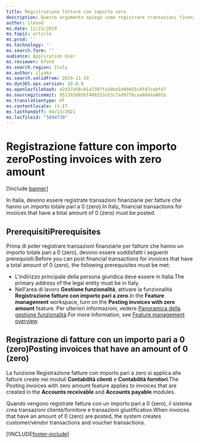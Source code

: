```yaml
---
title: Registrazione fatture con importo zero
description: Questo argomento spiega come registrare transazioni finanziarie per fatture che hanno un importo pari a 0 (zero).
author: ilkond
ms.date: 11/21/2019
ms.topic: article
ms.prod: ''
ms.technology: ''
ms.search.form: ''
audience: Application User
ms.reviewer: kfend
ms.search.region: Italy
ms.author: ilyako
ms.search.validFrom: 2019-11-29
ms.dyn365.ops.version: 10.0.8
ms.openlocfilehash: d2d37a58c01a7307fa10bd1d00455c9fd7cebfd7
ms.sourcegitcommit: 951393b05bf409333cb3c7ad977bcaa804aa801b
ms.translationtype: HT
ms.contentlocale: it-IT
ms.lasthandoff: 04/13/2021
ms.locfileid: "5894730"
---
```

# <a name="posting-invoices-with-zero-amount"></a><span data-ttu-id="9739d-103">Registrazione fatture con importo zero</span><span class="sxs-lookup"><span data-stu-id="9739d-103">Posting invoices with zero amount</span></span>

[!include [banner](../includes/banner.md)]

<span data-ttu-id="9739d-104">In Italia, devono essere registrate transazioni finanziarie per fatture che hanno un importo totale pari a 0 (zero).</span><span class="sxs-lookup"><span data-stu-id="9739d-104">In Italy, financial transactions for invoices that have a total amount of 0 (zero) must be posted.</span></span>

## <a name="prerequisites"></a><span data-ttu-id="9739d-105">Prerequisiti</span><span class="sxs-lookup"><span data-stu-id="9739d-105">Prerequisites</span></span>

<span data-ttu-id="9739d-106">Prima di poter registrare transazioni finanziarie per fatture che hanno un importo totale pari a 0 (zero), devono essere soddisfatti i seguenti prerequisiti:</span><span class="sxs-lookup"><span data-stu-id="9739d-106">Before you can post financial transactions for invoices that have a total amount of 0 (zero), the following prerequisites must be met:</span></span>

- <span data-ttu-id="9739d-107">L'indirizzo principale della persona giuridica deve essere in Italia.</span><span class="sxs-lookup"><span data-stu-id="9739d-107">The primary address of the legal entity must be in Italy.</span></span>
- <span data-ttu-id="9739d-108">Nell'area di lavoro **Gestione funzionalità**, attivare la funzionalità **Registrazione fatture con importo pari a zero**.</span><span class="sxs-lookup"><span data-stu-id="9739d-108">In the **Feature management** workspace, turn on the **Posting invoices with zero amount** feature.</span></span> <span data-ttu-id="9739d-109">Per ulteriori informazioni, vedere [Panoramica della gestione funzionalità](../../fin-ops-core/fin-ops/get-started/feature-management/feature-management-overview.md).</span><span class="sxs-lookup"><span data-stu-id="9739d-109">For more information, see [Feature management overview](../../fin-ops-core/fin-ops/get-started/feature-management/feature-management-overview.md).</span></span>

## <a name="posting-invoices-that-have-an-amount-of-0-zero"></a><span data-ttu-id="9739d-110">Registrazione di fatture con un importo pari a 0 (zero)</span><span class="sxs-lookup"><span data-stu-id="9739d-110">Posting invoices that have an amount of 0 (zero)</span></span>

<span data-ttu-id="9739d-111">La funzione Registrazione fatture con importo pari a zero si applica alle fatture create nei moduli **Contabilità clienti** e **Contabilità fornitori**.</span><span class="sxs-lookup"><span data-stu-id="9739d-111">The Posting invoices with zero amount feature applies to invoices that are created in the **Accounts receivable** and **Accounts payable** modules.</span></span>

<span data-ttu-id="9739d-112">Quando vengono registrate fatture con un importo pari a 0 (zero), il sistema crea transazioni cliente/fornitore e transazioni giustificativo.</span><span class="sxs-lookup"><span data-stu-id="9739d-112">When invoices that have an amount of 0 (zero) are posted, the system creates customer/vendor transactions and voucher transactions.</span></span>


[!INCLUDE[footer-include](../../includes/footer-banner.md)]